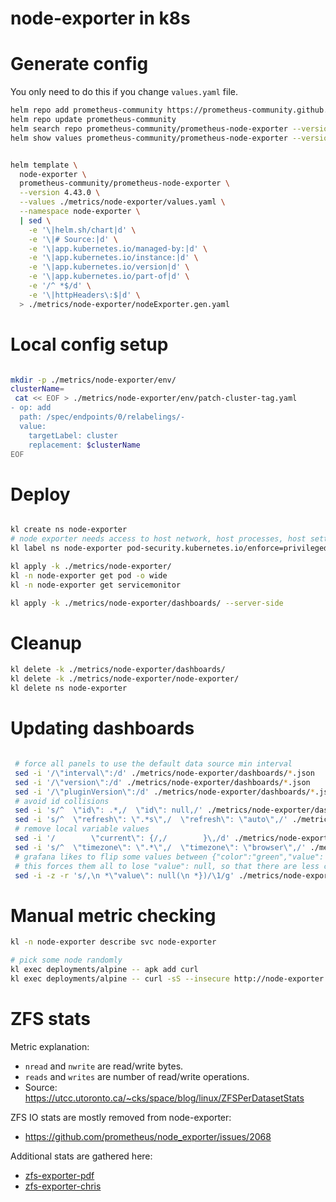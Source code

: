 
# node-exporter in k8s

# Generate config

You only need to do this if you change `values.yaml` file.

```bash
helm repo add prometheus-community https://prometheus-community.github.io/helm-charts
helm repo update prometheus-community
helm search repo prometheus-community/prometheus-node-exporter --versions --devel | head
helm show values prometheus-community/prometheus-node-exporter --version 4.43.0 > ./metrics/node-exporter/default-values.yaml
```

```bash

helm template \
  node-exporter \
  prometheus-community/prometheus-node-exporter \
  --version 4.43.0 \
  --values ./metrics/node-exporter/values.yaml \
  --namespace node-exporter \
  | sed \
    -e '\|helm.sh/chart|d' \
    -e '\|# Source:|d' \
    -e '\|app.kubernetes.io/managed-by:|d' \
    -e '\|app.kubernetes.io/instance:|d' \
    -e '\|app.kubernetes.io/version|d' \
    -e '\|app.kubernetes.io/part-of|d' \
    -e '/^ *$/d' \
    -e '\|httpHeaders\:$|d' \
  > ./metrics/node-exporter/nodeExporter.gen.yaml

```

# Local config setup

```bash

mkdir -p ./metrics/node-exporter/env/
clusterName=
 cat << EOF > ./metrics/node-exporter/env/patch-cluster-tag.yaml
- op: add
  path: /spec/endpoints/0/relabelings/-
  value:
    targetLabel: cluster
    replacement: $clusterName
EOF

```

# Deploy

```bash

kl create ns node-exporter
# node exporter needs access to host network, host processes, host settings to work properly
kl label ns node-exporter pod-security.kubernetes.io/enforce=privileged

kl apply -k ./metrics/node-exporter/
kl -n node-exporter get pod -o wide
kl -n node-exporter get servicemonitor

kl apply -k ./metrics/node-exporter/dashboards/ --server-side

```

# Cleanup

```bash
kl delete -k ./metrics/node-exporter/dashboards/
kl delete -k ./metrics/node-exporter/node-exporter/
kl delete ns node-exporter
```

# Updating dashboards

```bash

 # force all panels to use the default data source min interval
 sed -i '/\"interval\":/d' ./metrics/node-exporter/dashboards/*.json
 sed -i '/\"version\":/d' ./metrics/node-exporter/dashboards/*.json
 sed -i '/\"pluginVersion\":/d' ./metrics/node-exporter/dashboards/*.json
 # avoid id collisions
 sed -i 's/^  \"id\": .*,/  \"id\": null,/' ./metrics/node-exporter/dashboards/*.json
 sed -i 's/^  \"refresh\": \".*s\",/  \"refresh\": \"auto\",/' ./metrics/node-exporter/dashboards/*.json
 # remove local variable values
 sed -i '/        \"current\": {/,/        }\,/d' ./metrics/node-exporter/dashboards/*.json
 sed -i 's/^  \"timezone\": \".*\",/  \"timezone\": \"browser\",/' ./metrics/node-exporter/dashboards/*.json
 # grafana likes to flip some values between {"color":"green","value": null} and {"color":"green"}
 # this forces them all to lose "value": null, so that there are less changes in commits
 sed -i -z -r 's/,\n *\"value\": null(\n *})/\1/g' ./metrics/node-exporter/dashboards/*.json

```

# Manual metric checking

```bash
kl -n node-exporter describe svc node-exporter

# pick some node randomly
kl exec deployments/alpine -- apk add curl
kl exec deployments/alpine -- curl -sS --insecure http://node-exporter.node-exporter:9100/metrics > ./node-exporter.log
```

# ZFS stats

Metric explanation:
- `nread` and `nwrite` are read/write bytes.
- `reads` and `writes` are number of read/write operations.
- Source: https://utcc.utoronto.ca/~cks/space/blog/linux/ZFSPerDatasetStats

ZFS IO stats are mostly removed from node-exporter:
- https://github.com/prometheus/node_exporter/issues/2068

Additional stats are gathered here:
- [zfs-exporter-pdf](../zfs-exporter/pdf/readme.md)
- [zfs-exporter-chris](../zfs-exporter/chris-siebenmann/readme.md)
